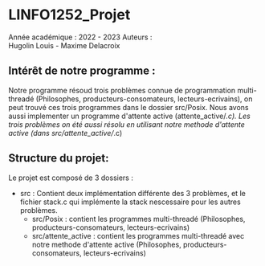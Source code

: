 # LINFO1252_Projet

Année académique : 2022 - 2023
Auteurs :  
Hugolin Louis - Maxime Delacroix   

## Intérêt de notre programme :

Notre programme résoud trois problèmes connue de programmation multi-threadé (Philosophes, producteurs-consomateurs, lecteurs-ecrivains), on peut trouvé ces trois programmes dans le dossier src/Posix. Nous avons aussi implementer un programme d'attente active (attente_active/*.c). Les trois problèmes on été aussi résolu en utilisant notre methode d'attente active (dans src/attente_active/*.c) 

## Structure du projet:

Le projet est composé de 3 dossiers :
- src : Contient deux implémentation différente des 3 problèmes, et le fichier stack.c qui implémente la stack nescessaire pour les autres problèmes.
    - src/Posix : contient les programmes multi-threadé (Philosophes, producteurs-consomateurs, lecteurs-ecrivains)
    - src/attente_active : contient les programmes multi-threadé avec notre methode d'attente active (Philosophes, producteurs-consomateurs, lecteurs-ecrivains)

